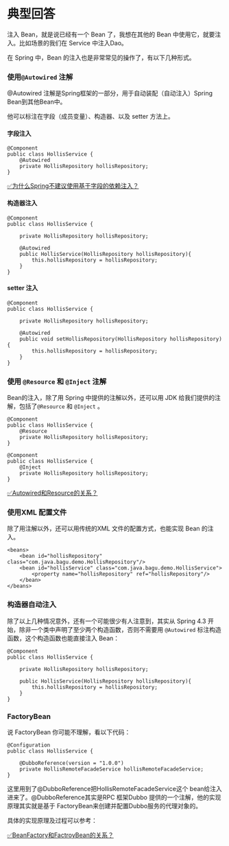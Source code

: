 # 典型回答


注入 Bean，就是说已经有一个 Bean 了，我想在其他的 Bean 中使用它，就要注入。比如场景的我们在 Service 中注入Dao。



在 Spring 中，Bean 的注入也是非常常见的操作了，有以下几种形式。



### 使用`@Autowired` 注解


@Autowired 注解是Spring框架的一部分，用于自动装配（自动注入）Spring Bean到其他Bean中。



他可以标注在字段（成员变量）、构造器、以及 setter 方法上。



#### 字段注入


```plain
@Component
public class HollisService {
    @Autowired
    private HollisRepository hollisRepository;
}

```



[✅为什么Spring不建议使用基于字段的依赖注入？](https://www.yuque.com/hollis666/qyhor6/lbst9ffoy74od6kr)

#### 构造器注入


```plain
@Component
public class HollisService {

    private HollisRepository hollisRepository;
    
    @Autowired
    public HollisService(HollisRepository hollisRepository){
        this.hollisRepository = hollisRepository;
    }
}

```



#### setter 注入


```plain
@Component
public class HollisService {

    private HollisRepository hollisRepository;
    
    @Autowired
    public void setHollisRepository(HollisRepository hollisRepository){
        this.hollisRepository = hollisRepository;
    }
}

```



### <font style="color:rgb(13, 13, 13);">使用 </font>`@Resource`<font style="color:rgb(13, 13, 13);"> 和 </font>`@Inject`<font style="color:rgb(13, 13, 13);"> 注解</font>


Bean的注入，除了用 Spring 中提供的注解以外，还可以用 JDK 给我们提供的注解，包括了`@Resource`<font style="color:rgb(13, 13, 13);"> 和 </font>`@Inject`<font style="color:rgb(13, 13, 13);"> 。</font>

<font style="color:rgb(13, 13, 13);"></font>

```plain
@Component
public class HollisService {
    @Resource
    private HollisRepository hollisRepository;
}

@Component
public class HollisService {
    @Inject
    private HollisRepository hollisRepository;
}
```

<font style="color:rgb(13, 13, 13);"></font>

[✅Autowired和Resource的关系？](https://www.yuque.com/hollis666/qyhor6/gai6a9)



### 使用XML 配置文件


除了用注解以外，还可以用传统的XML 文件的配置方式，也能实现 Bean 的注入。



```plain
<beans>
    <bean id="hollisRepository" class="com.java.bagu.demo.HollisRepository"/>
    <bean id="hollisService" class="com.java.bagu.demo.HollisService">
        <property name="hollisRepository" ref="hollisRepository"/>
    </bean>
</beans>

```





### 构造器自动注入


除了以上几种情况意外，还有一个可能很少有人注意到，其实从 Spring 4.3 开始，除非一个类中声明了至少两个构造函数，否则不需要用 `@Autowired` 标注构造函数，这个构造函数也能直接注入 Bean：





```plain
@Component
public class HollisService {

    private HollisRepository hollisRepository;
    
    public HollisService(HollisRepository hollisRepository){
        this.hollisRepository = hollisRepository;
    }
}

```





### FactoryBean


说 FactoryBean 你可能不理解，看以下代码：



```plain
@Configuration
public class HollisService {

    @DubboReference(version = "1.0.0")
    private HollisRemoteFacadeService hollisRemoteFacadeService;
}
```



这里用到了@DubboReference把HollisRemoteFacadeService这个 bean给注入进来了。@DubboReference其实是RPC 框架Dubbo 提供的一个注解，他的实现原理其实就是基于 FactoryBean来创建并配置Dubbo服务的代理对象的。



具体的实现原理及过程可以参考：



[✅BeanFactory和FactroyBean的关系？](https://www.yuque.com/hollis666/qyhor6/cnhqfg)


